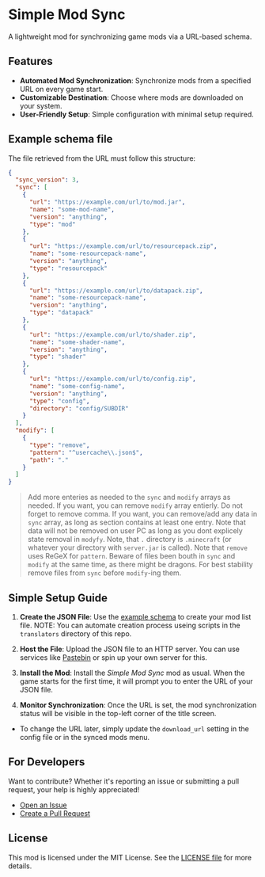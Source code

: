 # Simple Mod Sync

A lightweight mod for synchronizing game mods via a URL-based schema.

## Features

- **Automated Mod Synchronization**: Synchronize mods from a specified URL on every game start.
- **Customizable Destination**: Choose where mods are downloaded on your system.
- **User-Friendly Setup**: Simple configuration with minimal setup required.

## Example schema file

The file retrieved from the URL must follow this structure:

```json
{
  "sync_version": 3,
  "sync": [
    {
      "url": "https://example.com/url/to/mod.jar",
      "name": "some-mod-name",
      "version": "anything",
      "type": "mod"
    },
    {
      "url": "https://example.com/url/to/resourcepack.zip",
      "name": "some-resourcepack-name",
      "version": "anything",
      "type": "resourcepack"
    },
    {
      "url": "https://example.com/url/to/datapack.zip",
      "name": "some-resourcepack-name",
      "version": "anything",
      "type": "datapack"
    },
    {
      "url": "https://example.com/url/to/shader.zip",
      "name": "some-shader-name",
      "version": "anything",
      "type": "shader"
    },
    {
      "url": "https://example.com/url/to/config.zip",
      "name": "some-config-name",
      "version": "anything",
      "type": "config",
      "directory": "config/SUBDIR"
    }
  ],
  "modify": [
    {
      "type": "remove",
      "pattern": "^usercache\\.json$",
      "path": "."
    }
  ]
}
```
> Add more enteries as needed to the `sync` and `modify` arrays as needed.
> If you want, you can remove `modify` array entierly. Do not forget to remove comma.
> If you want, you can remove/add any data in `sync` array, as long as section contains at least one entry. Note that data will not be removed on user PC as long as you dont explicely state removal in `modyfy`.
> Note, that `.` directory is `.minecraft` (or whatever your directory with `server.jar` is called).
> Note that `remove` uses ReGeX for `pattern`.
> Beware of files been bouth in `sync` and `modify` at the same time, as there might be dragons. For best stability remove files from `sync` before `modify`-ing them. 


## Simple Setup Guide

1. **Create the JSON File**: Use the [example schema](#example-schema-file) to create your mod list file.
    NOTE: You can automate creation process useing scripts in the `translators` directory of this repo.
   
2. **Host the File**: Upload the JSON file to an HTTP server. You can use services like [Pastebin](https://pastebin.com) or spin up your own server for this.

3. **Install the Mod**: Install the _Simple Mod Sync_ mod as usual. When the game starts for the first time, it will prompt you to enter the URL of your JSON file.

4. **Monitor Synchronization**: Once the URL is set, the mod synchronization status will be visible in the top-left corner of the title screen.

- To change the URL later, simply update the `download_url` setting in the config file or in the synced mods menu.

## For Developers

Want to contribute? Whether it's reporting an issue or submitting a pull request, your help is highly appreciated!

- [Open an Issue](https://github.com/oxydien/simple-mod-sync/issues/new)
- [Create a Pull Request](https://github.com/oxydien/simple-mod-sync/pulls)

## License

This mod is licensed under the MIT License. See the [LICENSE file](./LICENSE) for more details.

